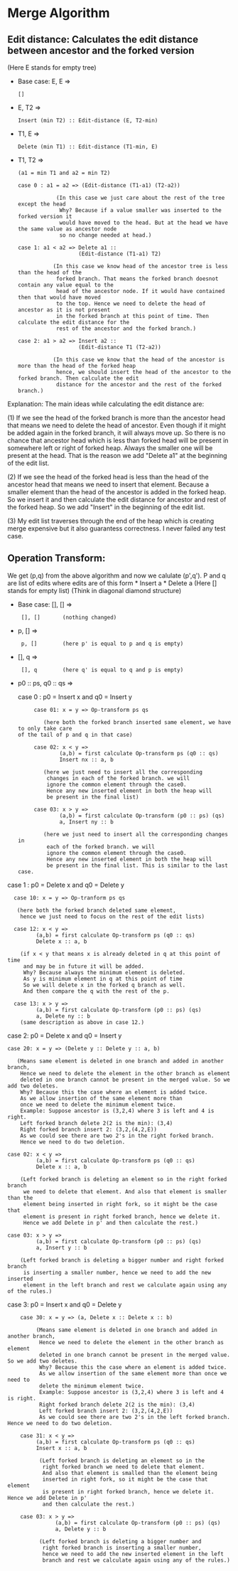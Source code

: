 # Merge Algorithm

## Edit distance: Calculates the edit distance between ancestor and the forked version 
(Here E stands for empty tree)

- Base case: E, E => 

      []

- E, T2 => 

      Insert (min T2) :: Edit-distance (E, T2-min)

- T1, E => 

      Delete (min T1) :: Edit-distance (T1-min, E) 

- T1, T2 => 

      (a1 = min T1 and a2 = min T2)
      
      case 0 : a1 = a2 => (Edit-distance (T1-a1) (T2-a2)) 
      
                  (In this case we just care about the rest of the tree except the head
                   Why? Because if a value smaller was inserted to the forked version it
                   would have moved to the head. But at the head we have the same value as ancestor node 
                   so no change needed at head.)
                   
      case 1: a1 < a2 => Delete a1 :: 
                         (Edit-distance (T1-a1) T2)  
                         
                 (In this case we know head of the ancestor tree is less than the head of the 
                  forked branch. That means the forked branch doesnot contain any value equal to the 
                  head of the ancestor node. If it would have contained then that would have moved 
                  to the top. Hence we need to delete the head of ancestor as it is not present 
                  in the forked branch at this point of time. Then calculate the edit distance for the
                  rest of the ancestor and the forked branch.)
                  
      case 2: a1 > a2 => Insert a2 ::
                         (Edit-distance T1 (T2-a2))   
                         
                 (In this case we know that the head of the ancestor is more than the head of the forked heap
                  hence, we should insert the head of the ancestor to the forked branch. Then calculate the edit 
                  distance for the ancestor and the rest of the forked branch.)
                  
Explanation: The main ideas while calculating the edit distance are:

(1) If we see the head of the forked branch is more than the ancestor head that means we need to delete the head of ancestor. Even though if it might be added again in the forked branch, it will always move up. So there is no chance that ancestor head which is less than forked head will be present in somewhere left or right of forked heap. Always the smaller one will be present at the head. That is the reason we add "Delete a1" at the beginning of the edit list.

(2) If we see the head of the forked head is less than the head of the ancestor head that means we need to insert that
    element. Because a smaller element than the head of the ancestor is added in the forked heap. So we insert it and then
    calculate the edit distance for ancestor and rest of the forked heap. So we add "Insert" in the beginning of the edit       list.
    
(3) My edit list traverses through the end of the heap which is creating merge expensive but it also guarantess correctness. I never failed any test case.
                                                           
## Operation Transform: 

We get (p,q) from the above algorithm and now we calulate (p',q'). 
P and q are list of edits where edits are of this form
    * Insert a
    * Delete a
(Here [] stands for empty list)         (Think in diagonal diamond structure)

- Base case: [], [] => 

       [], []       (nothing changed)

- p, [] => 
       
       p, []        (here p' is equal to p and q is empty)

- [], q => 

       [], q        (here q' is equal to q and p is empty)

- p0 :: ps, q0 :: qs => 

  case 0 : p0 = Insert x and q0 = Insert y
       
           case 01: x = y => Op-transform ps qs 
           
              (here both the forked branch inserted same element, we have to only take care                                                 of the tail of p and q in that case)

           case 02: x < y => 
                   (a,b) = first calculate Op-transform ps (q0 :: qs) 
                   Insert nx :: a, b
                   
              (here we just need to insert all the corresponding 
               changes in each of the forked branch. we will 
               ignore the common element through the case0. 
               Hence any new inserted element in both the heap will
               be present in the final list)

           case 03: x > y => 
                   (a,b) = first calculate Op-transform (p0 :: ps) (qs) 
                   a, Insert ny :: b
                   
              (here we just need to insert all the corresponding changes in 
               each of the forked branch. we will 
               ignore the common element through the case0. 
               Hence any new inserted element in both the heap will
               be present in the final list. This is similar to the last case. 
              
case 1 : p0 = Delete x and q0 = Delete y 

      case 10: x = y => Op-tranform ps qs 

       (here both the forked branch deleted same element, 
        hence we just need to focus on the rest of the edit lists)

      case 12: x < y => 
             (a,b) = first calculate Op-transform ps (q0 :: qs) 
             Delete x :: a, b
             
        (if x < y that means x is already deleted in q at this point of time 
         and may be in future it will be added. 
         Why? Because always the minimum element is deleted. 
         As y is minimum element in q at this point of time
         So we will delete x in the forked q branch as well. 
         And then compare the q with the rest of the p. 

      case 13: x > y => 
             (a,b) = first calculate Op-transform (p0 :: ps) (qs) 
             a, Delete ny :: b
        (same description as above in case 12.)
              
  case 2: p0 = Delete x and q0 = Insert y 
  
    case 20: x = y => (Delete y :: Delete y :: a, b)

       (Means same element is deleted in one branch and added in another branch, 
        Hence we need to delete the element in the other branch as element 
        deleted in one branch cannot be present in the merged value. So we add two deletes. 
        Why? Because this the case where an element is added twice. 
        As we allow insertion of the same element more than 
        once we need to delete the minimum element twice. 
        Example: Suppose ancestor is (3,2,4) where 3 is left and 4 is right. 
        Left forked branch delete 2(2 is the min): (3,4)
        Right forked branch insert 2: (3,2,(4,2,E))
        As we could see there are two 2's in the right forked branch. 
        Hence we need to do two deletion. 

    case 02: x < y => 
             (a,b) = first calculate Op-transform ps (q0 :: qs) 
             Delete x :: a, b
             
        (Left forked branch is deleting an element so in the right forked branch 
         we need to delete that element. And also that element is smaller than the 
         element being inserted in right fork, so it might be the case that
         element is present in right forked branch, hence we delete it.
         Hence we add Delete in p' and then calculate the rest.)

    case 03: x > y => 
             (a,b) = first calculate Op-transform (p0 :: ps) (qs) 
             a, Insert y :: b
             
        (Left forked branch is deleting a bigger number and right forked branch 
         is inserting a smaller number, hence we need to add the new inserted 
         element in the left branch and rest we calculate again using any of the rules.)
              
case 3: p0 = Insert x and q0 = Delete y

        case 30: x = y => (a, Delete x :: Delete x :: b)

             (Means same element is deleted in one branch and added in another branch, 
              Hence we need to delete the element in the other branch as element 
              deleted in one branch cannot be present in the merged value. So we add two deletes.
              Why? Because this the case where an element is added twice. 
              As we allow insertion of the same element more than once we need to 
              delete the minimum element twice. 
              Example: Suppose ancestor is (3,2,4) where 3 is left and 4 is right. 
              Right forked branch delete 2(2 is the min): (3,4)
              Left forked branch insert 2: (3,2,(4,2,E))
              As we could see there are two 2's in the left forked branch. Hence we need to do two deletion.

        case 31: x < y => 
             (a,b) = first calculate Op-transform ps (q0 :: qs) 
             Insert x :: a, b

              (Left forked branch is deleting an element so in the 
               right forked branch we need to delete that element. 
               And also that element is smalled than the element being 
               inserted in right fork, so it might be the case that element 
               is present in right forked branch, hence we delete it. Hence we add Delete in p' 
               and then calculate the rest.)

        case 03: x > y => 
                   (a,b) = first calculate Op-transform (p0 :: ps) (qs) 
                   a, Delete y :: b

              (Left forked branch is deleting a bigger number and 
               right forked branch is inserting a smaller number,
               hence we need to add the new inserted element in the left 
               branch and rest we calculate again using any of the rules.)
                      
      
